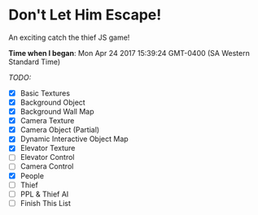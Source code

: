 # Don't Let Him Escape!
An exciting catch the thief JS game!

**Time when I began**: Mon Apr 24 2017 15:39:24 GMT-0400 (SA Western Standard Time)

_TODO:_

- [x] Basic Textures
- [x] Background Object
- [x] Background Wall Map
- [x] Camera Texture
- [x] Camera Object (Partial)
- [x] Dynamic Interactive Object Map
- [x] Elevator Texture
- [ ] Elevator Control
- [ ] Camera Control
- [x] People
- [ ] Thief
- [ ] PPL & Thief AI
- [ ] Finish This List